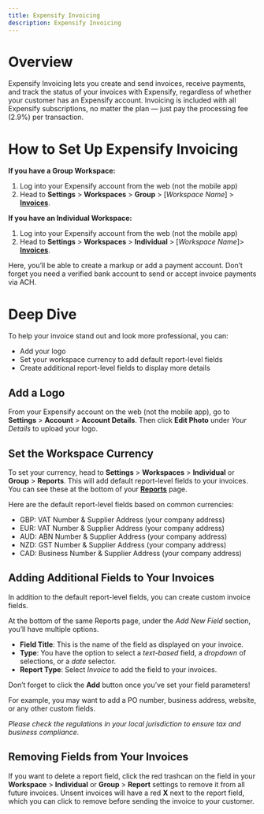 ```yaml
---
title: Expensify Invoicing
description: Expensify Invoicing
---
```

# Overview
Expensify Invoicing lets you create and send invoices, receive payments, and track the status of your invoices with Expensify, regardless of whether your customer has an Expensify account. Invoicing is included with all Expensify subscriptions, no matter the plan — just pay the processing fee (2.9%) per transaction.

# How to Set Up Expensify Invoicing

**If you have a Group Workspace:**

1. Log into your Expensify account from the web (not the mobile app) 
2. Head to **Settings** > **Workspaces** > **Group** > [_Workspace Name_] > [**Invoices**](https://staging.expensify.com/policy?param={%22policyID%22:%2220AB6A03EB9CE54D%22}#invoices).

**If you have an Individual Workspace:**

1. Log into your Expensify account from the web (not the mobile app) 
2. Head to **Settings** > **Workspaces** > **Individual** > [_Workspace Name_]> [**Invoices**](https://staging.expensify.com/policy?param={%22policyID%22:%22BD5FB746D3B220D6%22}#invoices).

Here, you’ll be able to create a markup or add a payment account. Don’t forget you need a verified bank account to send or accept invoice payments via ACH.

# Deep Dive

To help your invoice stand out and look more professional, you can: 

- Add your logo
- Set your workspace currency to add default report-level fields
- Create additional report-level fields to display more details

## Add a Logo

From your Expensify account on the web (not the mobile app), go to **Settings** > **Account** > **Account Details**. Then click **Edit Photo** under _Your Details_ to upload your logo.

## Set the Workspace Currency

To set your currency, head to **Settings** > **Workspaces** > **Individual** or **Group** > **Reports**. This will add default report-level fields to your invoices.  You can see these at the bottom of your [**Reports**](https://staging.expensify.com/reports) page. 

Here are the default report-level fields based on common currencies:

- GBP: VAT Number & Supplier Address (your company address)
- EUR: VAT Number & Supplier Address (your company address)
- AUD: ABN Number & Supplier Address (your company address)
- NZD: GST Number & Supplier Address (your company address)
- CAD: Business Number & Supplier Address (your company address)

## Adding Additional Fields to Your Invoices

In addition to the default report-level fields, you can create custom invoice fields.

At the bottom of the same Reports page, under the _Add New Field_ section, you’ll have multiple options. 

- **Field Title**: This is the name of the field as displayed on your invoice.
- **Type**: You have the option to select a _text-based_ field, a _dropdown_ of selections, or a _date_ selector.
- **Report Type**: Select _Invoice_ to add the field to your invoices.

Don’t forget to click the **Add** button once you’ve set your field parameters!

For example, you may want to add a PO number, business address, website, or any other custom fields.

_Please check the regulations in your local jurisdiction to ensure tax and business compliance._

## Removing Fields from Your Invoices

If you want to delete a report field, click the red trashcan on the field in your **Workspace** > **Individual** or **Group** > **Report** settings to remove it from all future invoices. Unsent invoices will have a red **X** next to the report field, which you can click to remove before sending the invoice to your customer.

